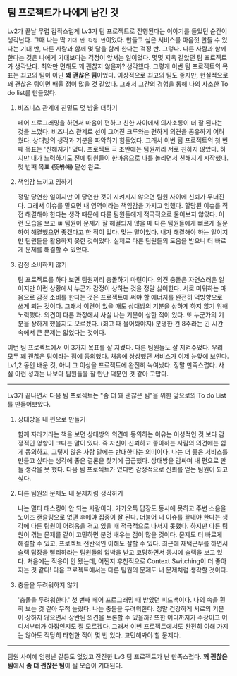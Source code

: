 ## 팀 프로젝트가 나에게 남긴 것

Lv2가 끝날 무렵 갑작스럽게 Lv3가 팀 프로젝트로 진행된다는 이야기를 들었던 순간이 생각난다. 그때 나는 딱 ``기대 반 걱정 반``이었다. 만들고 싶은 서비스를 마음껏 만들 수 있다는 기대 반, 다른 사람과 함께 몇 달을 함께 한다는 걱정 반. 그렇다. 다른 사람과 함께한다는 것은 나에게 기대보다는 걱정이 앞서는 일이었다. 몇몇 지옥 같았던 팀 프로젝트가 생각났다. 최악만 면해도 꽤 괜찮지 않을까? 생각했다. 그렇게 이번 팀 프로젝트의 목표는 최고의 팀이 아닌 **꽤 괜찮은 팀**이었다. 이상적으로 최고의 팀도 좋지만, 현실적으로 꽤 괜찮은 팀이면 배울 점이 많을 것 같았다. 그래서 그간의 경험을 통해 나의 사소한 To do list를 만들었다.

1. 비즈니스 관계에 친밀도 몇 방울 더하기

   페어 프로그래밍을 하면서 마음이 편하고 친한 사이에서 의사소통이 더 잘 된다는 것을 느꼈다. 비즈니스 관계로 선이 그어진 크루와는 편하게 의견을 공유하기 어려웠다. 상대방의 생각과 기분을 파악하기 힘들었다. 그래서 이번 팀 프로젝트의 첫 번째 목표는 '친해지기' 였다. 프로젝트 극 초반에는 팀원끼리 서로 친하지 않았다. 하지만 내가 노력하기도 전에 팀원들이 한마음으로 나를 놀리면서 친해지기 시작했다. 첫 번째 목표 ~~(뜻밖에)~~ 달성 완료.

2. 책임감 느끼고 임하기

   정말 당연한 일이지만 이 당연한 것이 지켜지지 않으면 팀원 사이에 신뢰가 무너진다. 그래서 이슈를 맡으면 내 영역이라는 책임감을 가지고 임했다. 할당된 이슈를 직접 해결해야 한다는 생각 때문에 다른 팀원들에게 적극적으로 물어보지 않았다. 이런 모습을 보고 ㅃ 팀원이 문제가 잘 해결되지 않을 때 다른 팀원들에게 빠르게 질문하여 해결했으면 좋겠다고 한 적이 있다. 맞는 말이었다. 내가 해결해야 하는 일이지만 팀원들을 활용하지 못한 것이었다. 실제로 다른 팀원들의 도움을 받으니 더 빠르게 문제를 해결할 수 있었다.

3. 감정 소비하지 않기

   팀 프로젝트를 하다 보면 팀원끼리 충돌하기 마련이다. 의견 충돌은 자연스러운 일이지만 이런 상황에서 누군가 감정이 상하는 것을 정말 싫어한다. 서로 미워하는 마음으로 감정 소비를 한다는 것은 프로젝트에 써야 할 에너지를 완전히 역방향으로 쓰게 되는 것이다. 그래서 이견이 있을 때도 상대방의 기분을 상하게 하지 않기 위해 노력했다. 의견이 다른 과정에서 사실 나는 기분이 상한 적이 있다. 또 누군가의 기분을 상하게 했을지도 모르겠다. ~~(회고 때 물어봐야지)~~ 분명한 건 8주라는 긴 시간 속에서 큰 문제는 없었다는 것이다.

이번 팀 프로젝트에서 이 3가지 목표를 잘 지켰다. 다른 팀원들도 잘 지켜주었다. 우리 모두 꽤 괜찮은 팀이라는 점에 동의했다. 처음에 상상했던 서비스가 이제 눈앞에 보인다. Lv1,2 동안 배운 것, 아니 그 이상을 프로젝트에 완전히 녹여냈다. 정말 만족스럽다. 사실 이런 성과는 나보다 팀원들을 잘 만난 덕분인 것 같아 고맙다.

---

Lv3가 끝나면서 다음 팀 프로젝트는 "좀 더 꽤 괜찮은 팀"을 위한 앞으로의 To do List를 만들어보았다.

1. 상대방을 내 편으로 만들기

   함께 자라기라는 책을 보면 상대방의 의견에 동의하는 이유는 이성적인 것 보다 감정적인 영향이 크다는 말이 있다. 즉 자신이 신뢰하고 좋아하는 사람의 의견에는 쉽게 동의하고, 그렇지 않은 사람 말에는 반대한다는 의미이다. 나는 더 좋은 서비스를 만들고 싶다는 생각에 좋은 결론을 찾기에 급급했다. 상대방을 감싸며 내 편으로 만들 생각을 못 했다. 다음 팀 프로젝트가 있다면 감정적으로 신뢰를 얻는 팀원이 되고 싶다.

2. 다른 팀원의 문제도 내 문제처럼 생각하기

   나는 멀티 태스킹이 안 되는 사람이다. 카카오톡 답장도 동시에 못하고 주변 소음을 노이즈 캔슬링으로 없앤 후에야 집중이 잘 된다. 더불어 내 이슈를 끝내야 한다는 생각에 다른 팀원이 어려움을 겪고 있을 때 적극적으로 나서지 못했다. 하지만 다른 팀원이 겪는 문제를 같이 고민하면 분명 배우는 점이 많을 것이다. 문제도 더 빠르게 해결할 수 있고, 프로젝트 전반적인 이해도 잘할 수 있다. 최근에 재택근무를 하면서 슬랙 답장을 빨리하라는 팀원들의 압박을 받고 코딩하면서 동시에 슬랙을 보고 있다. 처음에는 적응이 안 됐는데, 어쩐지 후천적으로 Context Switching이 더 좋아지는 것 같다! 다음 프로젝트에서는 다른 팀원의 문제도 내 문제처럼 생각할 것이다.

3. 충돌을 두려워하지 않기

   '충돌을 두려워한다.' 첫 번째 페어 프로그래밍 때 받았던 피드백이다. 나의 속을 훤히 보는 것 같아 무척 놀랐다. 나는 충돌을 두려워한다. 정말 건강하게 서로의 기분이 상하지 않으면서 상반된 의견을 토론할 수 있을까? 또한 어디까지가 주장이고 어디서부터가 아집인지도 잘 모르겠다. 그래서 이번 프로젝트에서도 완전히 이해 가지는 않아도 적당히 타협한 적이 몇 번 있다. 고민해봐야 할 문제다. 

---

팀원 사이에 엄청난 갈등도 없었고 잔잔한 Lv3 팀 프로젝트가 난 만족스럽다.  **꽤 괜찮은 팀**에서 **좀 더 괜찮은 팀**이 될 모습이 기대된다.

